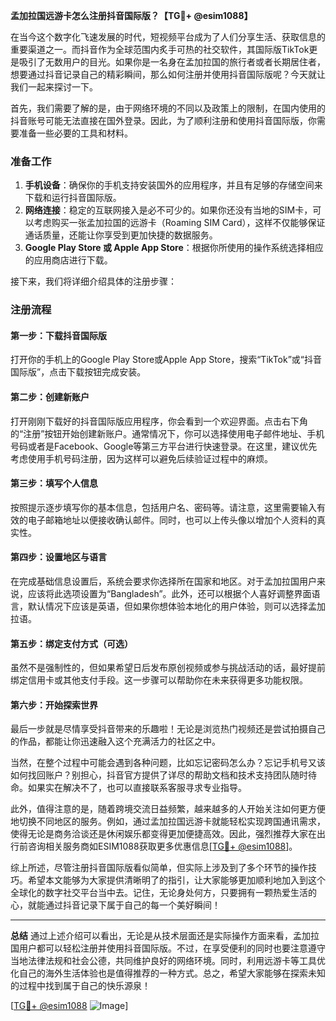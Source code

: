 **孟加拉国远游卡怎么注册抖音国际版？【TG💪+ @esim1088】**

在当今这个数字化飞速发展的时代，短视频平台成为了人们分享生活、获取信息的重要渠道之一。而抖音作为全球范围内炙手可热的社交软件，其国际版TikTok更是吸引了无数用户的目光。如果你是一名身在孟加拉国的旅行者或者长期居住者，想要通过抖音记录自己的精彩瞬间，那么如何注册并使用抖音国际版呢？今天就让我们一起来探讨一下。

首先，我们需要了解的是，由于网络环境的不同以及政策上的限制，在国内使用的抖音账号可能无法直接在国外登录。因此，为了顺利注册和使用抖音国际版，你需要准备一些必要的工具和材料。

### 准备工作

1. **手机设备**：确保你的手机支持安装国外的应用程序，并且有足够的存储空间来下载和运行抖音国际版。
2. **网络连接**：稳定的互联网接入是必不可少的。如果你还没有当地的SIM卡，可以考虑购买一张孟加拉国的远游卡（Roaming SIM Card），这样不仅能够保证通话质量，还能让你享受到更加快捷的数据服务。
3. **Google Play Store 或 Apple App Store**：根据你所使用的操作系统选择相应的应用商店进行下载。

接下来，我们将详细介绍具体的注册步骤：

### 注册流程

#### 第一步：下载抖音国际版
打开你的手机上的Google Play Store或Apple App Store，搜索“TikTok”或“抖音国际版”，点击下载按钮完成安装。

#### 第二步：创建新账户
打开刚刚下载好的抖音国际版应用程序，你会看到一个欢迎界面。点击右下角的“注册”按钮开始创建新账户。通常情况下，你可以选择使用电子邮件地址、手机号码或者是Facebook、Google等第三方平台进行快速登录。在这里，建议优先考虑使用手机号码注册，因为这样可以避免后续验证过程中的麻烦。

#### 第三步：填写个人信息
按照提示逐步填写你的基本信息，包括用户名、密码等。请注意，这里需要输入有效的电子邮箱地址以便接收确认邮件。同时，也可以上传头像以增加个人资料的真实性。

#### 第四步：设置地区与语言
在完成基础信息设置后，系统会要求你选择所在国家和地区。对于孟加拉国用户来说，应该将此选项设置为“Bangladesh”。此外，还可以根据个人喜好调整界面语言，默认情况下应该是英语，但如果你想体验本地化的用户体验，则可以选择孟加拉语。

#### 第五步：绑定支付方式（可选）
虽然不是强制性的，但如果希望日后发布原创视频或参与挑战活动的话，最好提前绑定信用卡或其他支付手段。这一步骤可以帮助你在未来获得更多功能权限。

#### 第六步：开始探索世界
最后一步就是尽情享受抖音带来的乐趣啦！无论是浏览热门视频还是尝试拍摄自己的作品，都能让你迅速融入这个充满活力的社区之中。

当然，在整个过程中可能会遇到各种问题，比如忘记密码怎么办？忘记手机号又该如何找回账户？别担心，抖音官方提供了详尽的帮助文档和技术支持团队随时待命。如果实在解决不了，也可以直接联系客服寻求专业指导。

此外，值得注意的是，随着跨境交流日益频繁，越来越多的人开始关注如何更方便地切换不同地区的服务。例如，通过孟加拉国远游卡就能轻松实现跨国通讯需求，使得无论是商务洽谈还是休闲娱乐都变得更加便捷高效。因此，强烈推荐大家在出行前咨询相关服务商如ESIM1088获取更多优惠信息[[TG💪+ @esim1088](https://t.me/s/esim1088)]。

综上所述，尽管注册抖音国际版看似简单，但实际上涉及到了多个环节的操作技巧。希望本文能够为大家提供清晰明了的指引，让大家能够更加顺利地加入到这个全球化的数字社交平台当中去。记住，无论身处何方，只要拥有一颗热爱生活的心，就能通过抖音记录下属于自己的每一个美好瞬间！

---

**总结**
通过上述介绍可以看出，无论是从技术层面还是实际操作方面来看，孟加拉国用户都可以轻松注册并使用抖音国际版。不过，在享受便利的同时也要注意遵守当地法律法规和社会公德，共同维护良好的网络环境。同时，利用远游卡等工具优化自己的海外生活体验也是值得推荐的一种方式。总之，希望大家能够在探索未知的过程中找到属于自己的快乐源泉！

[[TG💪+ @esim1088](https://t.me/s/esim1088) ![Image](https://i.postimg.cc/4NQfJmqS/Snipaste-2025-05-13-00-14-12.png)]